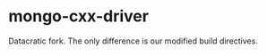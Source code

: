 mongo-cxx-driver
================

Datacratic fork. The only difference is our modified build directives.
